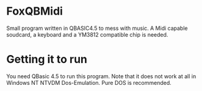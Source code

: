 # FoxQBMidi
Small program written in QBASIC4.5 to mess with music. A Midi capable soudcard, a keyboard and a YM3812 compatible chip is needed.

# Getting it to run
You need QBasic 4.5 to run this program. Note that it does not work at all in Windows NT NTVDM Dos-Emulation. Pure DOS is recommended.
